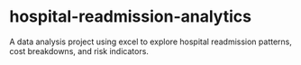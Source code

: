# hospital-readmission-analytics
A data analysis project using excel to explore hospital readmission patterns, cost breakdowns, and risk indicators.
